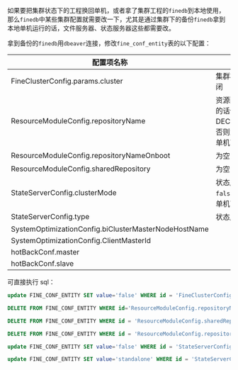 如果要把集群状态下的工程换回单机，或者拿了集群工程的`finedb`到本地使用，那么`finedb`中某些集群配置就需要改一下，尤其是通过集群下的备份`finedb`拿到本地单机运行的话，文件服务器、状态服务器这些都需要改。

拿到备份的`finedb`用`dbeaver`连接，修改`fine_conf_entity`表的以下配置：

| 配置项名称                                           | 值/作用                                                                                                            |
| ---------------------------------------------------- | ------------------------------------------------------------------------------------------------------------------ |
| FineClusterConfig.params.cluster                     | 集群状态，`true`：开启，`false`：关闭                                                                              |
| ResourceModuleConfig.repositoryName                  | 资源配置的仓库名值，连接 ftp/sftp 的话值固定为 DECISION_FTP/DECISION_SFTP，否则为 LOCAL_ENV <br>单机可直接删除该项 |
| ResourceModuleConfig.repositoryNameOnboot            | 为空                                                                                                               |
| ResourceModuleConfig.sharedRepository                | 为空                                                                                                               |
| StateServerConfig.clusterMode                        | 状态服务器是否开启：`true`：开启，`false`：关 <br>单机下改为 false                                                 |
| StateServerConfig.type                               | 状态服务器连接类型：redis                                                                                          |
| SystemOptimizationConfig.biClusterMasterNodeHostName |                                                                                                                    |
| SystemOptimizationConfig.ClientMasterId              |                                                                                                                    |
| hotBackConf.master                                   |                                                                                                                    |
| hotBackConf.slave                                    |                                                                                                                    |

可直接执行 sql：

```sql
update FINE_CONF_ENTITY SET value='false' WHERE id = 'FineClusterConfig.params.cluster';

DELETE FROM FINE_CONF_ENTITY WHERE id='ResourceModuleConfig.repositoryName';

DELETE FROM FINE_CONF_ENTITY WHERE id = 'ResourceModuleConfig.sharedRepository';

DELETE FROM FINE_CONF_ENTITY WHERE id = 'ResourceModuleConfig.repositoryNameOnboot';

update FINE_CONF_ENTITY SET value='false' WHERE id = 'StateServerConfig.clusterMode';

update FINE_CONF_ENTITY SET value='standalone' WHERE id = 'StateServerConfig.type';
```
